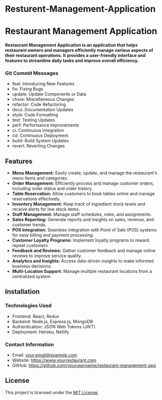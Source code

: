 # Resturent-Management-Application
# Restaurant Management Application

#### Restaurant Management Application is an application that helps restaurant owners and managers efficiently manage various aspects of their restaurant operations. It provides a user-friendly interface and features to streamline daily tasks and improve overall efficiency.

### Git Commit Messages

- feat: Introducing New Features
- fix: Fixing Bugs
- update: Update Components or Data
- chore: Miscellaneous Changes
- refactor: Code Refactoring
- docs: Documentation Updates
- style: Code Formatting
- test: Testing Updates
- perf: Performance Improvements
- ci: Continuous Integration
- cd: Continuous Deployment
- build: Build System Updates
- revert: Reverting Changes

## Features

- **Menu Management:** Easily create, update, and manage the restaurant's menu items and categories.
- **Order Management:** Efficiently process and manage customer orders, including order status and order history.
- **Table Reservation:** Allow customers to book tables online and manage reservations effectively.
- **Inventory Management:** Keep track of ingredient stock levels and receive alerts for low stock items.
- **Staff Management:** Manage staff schedules, roles, and assignments.
- **Sales Reporting:** Generate reports and insights on sales, revenue, and customer trends.
- **POS Integration:** Seamless integration with Point of Sale (POS) systems for easy billing and payment processing.
- **Customer Loyalty Programs:** Implement loyalty programs to reward repeat customers.
- **Feedback and Reviews:** Gather customer feedback and manage online reviews to improve service quality.
- **Analytics and Insights:** Access data-driven insights to make informed business decisions.
- **Multi-Location Support:** Manage multiple restaurant locations from a centralized system.

## Installation

### Technologies Used

- Frontend: React, Redux
- Backend: Node.js, Express.js, MongoDB
- Authentication: JSON Web Tokens (JWT)
- Deployment: Heroku, Netlify

### Contact Information

- Email: your.email@example.com
- Website: https://www.yourrestaurant.com
- GitHub: https://github.com/yourusername/restaurant-management-app

## License

This project is licensed under the [MIT License](LICENSE).

